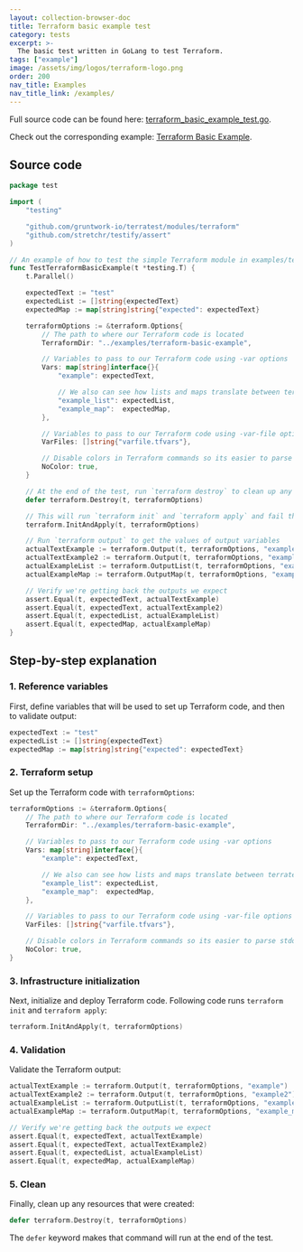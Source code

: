 ```yaml
---
layout: collection-browser-doc
title: Terraform basic example test
category: tests
excerpt: >-
  The basic test written in GoLang to test Terraform.
tags: ["example"]
image: /assets/img/logos/terraform-logo.png
order: 200
nav_title: Examples
nav_title_link: /examples/
---
```


Full source code can be found here: [terraform_basic_example_test.go](https://github.com/gruntwork-io/terratest/blob/master/test/terraform_basic_example_test.go).

Check out the corresponding example: [Terraform Basic Example]({{site.baseurl}}/examples/code-examples/terraform-basic-example/).

## Source code

```go
package test

import (
	"testing"

	"github.com/gruntwork-io/terratest/modules/terraform"
	"github.com/stretchr/testify/assert"
)

// An example of how to test the simple Terraform module in examples/terraform-basic-example using Terratest.
func TestTerraformBasicExample(t *testing.T) {
	t.Parallel()

	expectedText := "test"
	expectedList := []string{expectedText}
	expectedMap := map[string]string{"expected": expectedText}

	terraformOptions := &terraform.Options{
		// The path to where our Terraform code is located
		TerraformDir: "../examples/terraform-basic-example",

		// Variables to pass to our Terraform code using -var options
		Vars: map[string]interface{}{
			"example": expectedText,

			// We also can see how lists and maps translate between terratest and terraform.
			"example_list": expectedList,
			"example_map":  expectedMap,
		},

		// Variables to pass to our Terraform code using -var-file options
		VarFiles: []string{"varfile.tfvars"},

		// Disable colors in Terraform commands so its easier to parse stdout/stderr
		NoColor: true,
	}

	// At the end of the test, run `terraform destroy` to clean up any resources that were created
	defer terraform.Destroy(t, terraformOptions)

	// This will run `terraform init` and `terraform apply` and fail the test if there are any errors
	terraform.InitAndApply(t, terraformOptions)

	// Run `terraform output` to get the values of output variables
	actualTextExample := terraform.Output(t, terraformOptions, "example")
	actualTextExample2 := terraform.Output(t, terraformOptions, "example2")
	actualExampleList := terraform.OutputList(t, terraformOptions, "example_list")
	actualExampleMap := terraform.OutputMap(t, terraformOptions, "example_map")

	// Verify we're getting back the outputs we expect
	assert.Equal(t, expectedText, actualTextExample)
	assert.Equal(t, expectedText, actualTextExample2)
	assert.Equal(t, expectedList, actualExampleList)
	assert.Equal(t, expectedMap, actualExampleMap)
}
```

## Step-by-step explanation

### 1. Reference variables

First, define variables that will be used to set up Terraform code, and then to validate output:

```go
expectedText := "test"
expectedList := []string{expectedText}
expectedMap := map[string]string{"expected": expectedText}
```

### 2. Terraform setup

Set up the Terraform code with `terraformOptions`:

```go
terraformOptions := &terraform.Options{
	// The path to where our Terraform code is located
	TerraformDir: "../examples/terraform-basic-example",

	// Variables to pass to our Terraform code using -var options
	Vars: map[string]interface{}{
		"example": expectedText,

		// We also can see how lists and maps translate between terratest and terraform.
		"example_list": expectedList,
		"example_map":  expectedMap,
	},

	// Variables to pass to our Terraform code using -var-file options
	VarFiles: []string{"varfile.tfvars"},

	// Disable colors in Terraform commands so its easier to parse stdout/stderr
	NoColor: true,
}
```

### 3. Infrastructure initialization

Next, initialize and deploy Terraform code. Following code runs `terraform init` and `terraform apply`:

```go
terraform.InitAndApply(t, terraformOptions)
```

### 4. Validation

Validate the Terraform output:

```go
actualTextExample := terraform.Output(t, terraformOptions, "example")
actualTextExample2 := terraform.Output(t, terraformOptions, "example2")
actualExampleList := terraform.OutputList(t, terraformOptions, "example_list")
actualExampleMap := terraform.OutputMap(t, terraformOptions, "example_map")

// Verify we're getting back the outputs we expect
assert.Equal(t, expectedText, actualTextExample)
assert.Equal(t, expectedText, actualTextExample2)
assert.Equal(t, expectedList, actualExampleList)
assert.Equal(t, expectedMap, actualExampleMap)
```

### 5. Clean

Finally, clean up any resources that were created:

```go
defer terraform.Destroy(t, terraformOptions)
```

The `defer` keyword makes that command will run at the end of the test.
